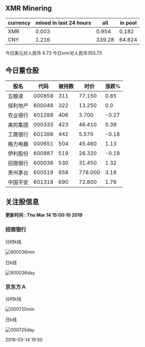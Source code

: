 ## XMR Minering

|currency|mined in last 24 hours|all|in pool|
|---|---|---|---|
|XMR|0.003|0.954|0.182|
|CNY|1.216|339.28|64.624|

今日美元对人民币 6.73	今日xmr对人民币355.73


## 今日重仓股 

|股名|代码|被持数|时价|涨跌%|
|---|---|---|---|---|
|五粮液|000858|311|77.150|0.85|
|保利地产|600048|322|13.250|0.0|
|农业银行|601288|406|3.700|-0.27|
|美的集团|000333|423|46.410|0.39|
|工商银行|601398|442|5.570|-0.18|
|格力电器|000651|504|45.460|1.13|
|伊利股份|600887|519|26.320|-0.19|
|招商银行|600036|530|31.450|1.32|
|贵州茅台|600519|658|778.000|3.18|
|中国平安|601318|690|72.800|1.76|

## 关注股信息
**更新时间 : Thu Mar 14 15:00:10 2019**
### 招商银行 
分时k线

![600036min](http://image.sinajs.cn/newchart/min/n/sh600036.gif)

日k线

![600036day](http://image.sinajs.cn/newchart/daily/n/sh600036.gif)

### 京东方Ａ 
分时k线

![000725min](http://image.sinajs.cn/newchart/min/n/sz000725.gif)

日k线

![000725day](http://image.sinajs.cn/newchart/daily/n/sz000725.gif)

2019-03-14 19:50